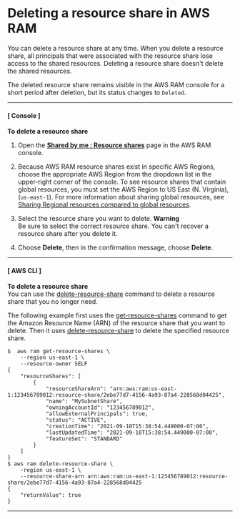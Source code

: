 # Deleting a resource share in AWS RAM<a name="working-with-sharing-delete"></a>

You can delete a resource share at any time\. When you delete a resource share, all principals that were associated with the resource share lose access to the shared resources\. Deleting a resource share doesn't delete the shared resources\.

The deleted resource share remains visible in the AWS RAM console for a short period after deletion, but its status changes to `Deleted`\.

------
#### [ Console ]

**To delete a resource share**

1. Open the **[Shared by me : Resource shares](https://console.aws.amazon.com/ram/home#OwnedResourceShares:)** page in the AWS RAM console\.

1. Because AWS RAM resource shares exist in specific AWS Regions, choose the appropriate AWS Region from the dropdown list in the upper\-right corner of the console\. To see resource shares that contain global resources, you must set the AWS Region to US East \(N\. Virginia\), \(`us-east-1`\)\. For more information about sharing global resources, see [Sharing Regional resources compared to global resources](working-with-regional-vs-global.md)\.

1. Select the resource share you want to delete\.
**Warning**  
 Be sure to select the correct resource share\. You can't recover a resource share after you delete it\.

1. Choose **Delete**, then in the confirmation message, choose **Delete**\.

------
#### [ AWS CLI ]

**To delete a resource share**  
You can use the [delete\-resource\-share](https://docs.aws.amazon.com/cli/latest/reference/ram/delete-resource-share.html) command to delete a resource share that you no longer need\.

The following example first uses the [get\-resource\-shares](https://docs.aws.amazon.com/cli/latest/reference/ram/get-resource-shares.html) command to get the Amazon Resource Name \(ARN\) of the resource share that you want to delete\. Then it uses [delete\-resource\-share](https://docs.aws.amazon.com/cli/latest/reference/ram/delete-resource-share.html) to delete the specified resource share\.

```
$  aws ram get-resource-shares \
    --region us-east-1 \
    --resource-owner SELF
{
    "resourceShares": [
        {
            "resourceShareArn": "arn:aws:ram:us-east-1:123456789012:resource-share/2ebe77d7-4156-4a93-87a4-228568d04425",
            "name": "MySubnetShare",
            "owningAccountId": "123456789012",
            "allowExternalPrincipals": true,
            "status": "ACTIVE",
            "creationTime": "2021-09-10T15:38:54.449000-07:00",
            "lastUpdatedTime": "2021-09-10T15:38:54.449000-07:00",
            "featureSet": "STANDARD"
        }
    ]
}
$ aws ram delete-resource-share \
    -region us-east-1 \
    --resource-share-arn arn:aws:ram:us-east-1:123456789012:resource-share/2ebe77d7-4156-4a93-87a4-228568d04425
{
    "returnValue": true
}
```

------